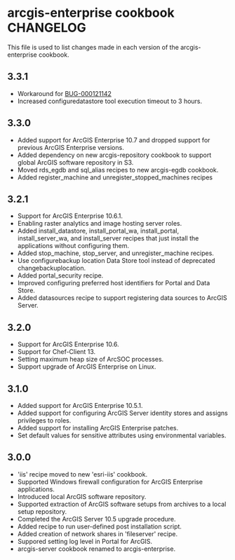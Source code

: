 arcgis-enterprise cookbook CHANGELOG
================================

This file is used to list changes made in each version of the arcgis-enterprise cookbook.

3.3.1
-----
- Workaround for [BUG-000121142](https://support.esri.com/en/technical-article/000020633)
- Increased configuredatastore tool execution timeout to 3 hours.

3.3.0
-----
- Added support for ArcGIS Enterprise 10.7 and dropped support for previous ArcGIS Enterprise versions.
- Added dependency on new arcgis-repository cookbook to support global ArcGIS software repository in S3.
- Moved rds_egdb and sql_alias recipes to new arcgis-egdb cookbook.
- Added register_machine and unregister_stopped_machines recipes

3.2.1
-----
- Support for ArcGIS Enterprise 10.6.1.
- Enabling raster analytics and image hosting server roles.
- Added install_datastore, install_portal_wa, install_portal, install_server_wa, and install_server recipes that just install the applications without configuring them.
- Added stop_machine, stop_server, and unregister_machine recipes.
- Use configurebackup location Data Store tool instead of deprecated changebackuplocation.
- Added portal_security recipe.
- Improved configuring preferred host identifiers for Portal and Data Store.
- Added datasources recipe to support registering data sources to ArcGIS Server.

3.2.0
-----
- Support for ArcGIS Enterprise 10.6.
- Support for Chef-Client 13.
- Setting maximum heap size of ArcSOC processes.
- Support upgrade of ArcGIS Enterprise on Linux.

3.1.0
-----
- Added support for ArcGIS Enterprise 10.5.1.
- Added support for configuring ArcGIS Server identity stores and assigns privileges to roles.
- Added support for installing ArcGIS Enterprise patches.
- Set default values for sensitive attributes using environmental variables.

3.0.0
-----
- 'iis' recipe moved to new 'esri-iis' cookbook.
- Supported Windows firewall configuration for ArcGIS Enterprise applications.
- Introduced local ArcGIS software repository.
- Supported extraction of ArcGIS software setups from archives to a local setup repository.
- Completed the ArcGIS Server 10.5 upgrade procedure.
- Added recipe to run user-defined post installation script.
- Added creation of network shares in 'fileserver' recipe.
- Suppored setting log level in Portal for ArcGIS.
- arcgis-server cookbook renamed to arcgis-enterprise.

